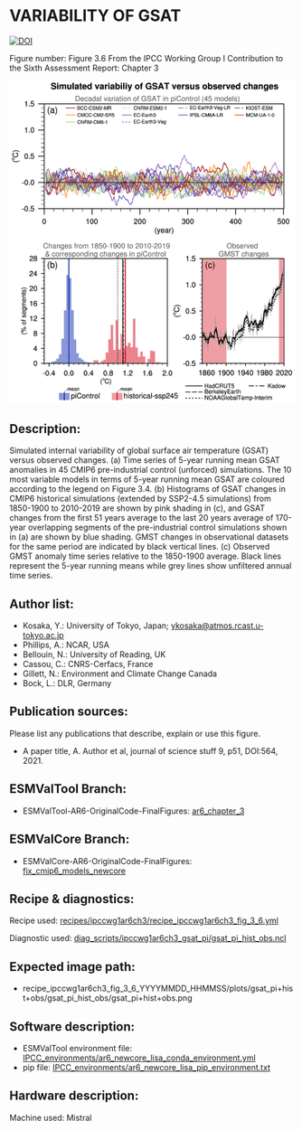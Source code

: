 VARIABILITY OF GSAT
===================
[![DOI](https://zenodo.org/badge/DOI/10.5281/zenodo.6656754.svg)](https://doi.org/10.5281/zenodo.6656754)

Figure number: Figure 3.6
From the IPCC Working Group I Contribution to the Sixth Assessment Report: Chapter 3

![Figure 3.6](ar6_wg1_chap3_figure3_6_gsat_pi+hist+obs.png?raw=true)


Description:
------------
Simulated internal variability of global surface air temperature (GSAT) versus 
observed changes. (a) Time series of 5-year running mean GSAT anomalies in 45 
CMIP6 pre-industrial control (unforced) simulations. The 10 most variable models 
in terms of 5-year running mean GSAT are coloured according to the legend on 
Figure 3.4. (b) Histograms of GSAT changes in CMIP6 historical simulations 
(extended by SSP2-4.5 simulations) from 1850-1900 to 2010-2019 are shown by pink 
shading in (c), and GSAT changes from the first 51 years average to the last 20 
years average of 170-year overlapping segments of the pre-industrial control 
simulations shown in (a) are shown by blue shading. GMST changes in 
observational datasets for the same period are indicated by black vertical 
lines. (c) Observed GMST anomaly time series relative to the 1850-1900 average. 
Black lines represent the 5-year running means while grey lines show unfiltered 
annual time series.


Author list:
------------
- Kosaka, Y.: University of Tokyo, Japan; ykosaka@atmos.rcast.u-tokyo.ac.jp
- Phillips, A.: NCAR, USA
- Bellouin, N.: University of Reading, UK
- Cassou, C.: CNRS-Cerfacs, France
- Gillett, N.: Environment and Climate Change Canada
- Bock, L.: DLR, Germany


Publication sources:
--------------------
Please list any publications that describe, explain or use this figure. 
- A paper title, A. Author et al, journal of science stuff 9, p51, DOI:564, 2021. 


ESMValTool Branch:
------------------
- ESMValTool-AR6-OriginalCode-FinalFigures: [ar6_chapter_3](https://github.com/ipcc-wgi/ESMValTool-AR6-OriginalCode-FinalFigures/tree/ar6_chapter_3)


ESMValCore Branch:
------------------
- ESMValCore-AR6-OriginalCode-FinalFigures: [fix_cmip6_models_newcore](https://github.com/ipcc-wgi/ESMValCore-AR6-OriginalCode-FinalFigures/tree/fix_cmip6_models_newcore)


Recipe & diagnostics:
---------------------
Recipe used: [recipes/ipccwg1ar6ch3/recipe_ipccwg1ar6ch3_fig_3_6.yml](https://github.com/ipcc-wgi/ESMValTool-AR6-OriginalCode-FinalFigures/blob/ar6_chapter_3/esmvaltool/recipes/ipccwg1ar6ch3/recipe_ipccwg1ar6ch3_fig_3_6.yml)

Diagnostic used: [diag_scripts/ipccwg1ar6ch3_gsat_pi/gsat_pi_hist_obs.ncl](https://github.com/ipcc-wgi/ESMValTool-AR6-OriginalCode-FinalFigures/blob/ar6_chapter_3/esmvaltool/diag_scripts/ipccwg1ar6ch3_gsat_pi/gsat_pi_hist_obs.ncl)


Expected image path:
--------------------
- recipe_ipccwg1ar6ch3_fig_3_6_YYYYMMDD_HHMMSS/plots/gsat_pi+hist+obs/gsat_pi_hist_obs/gsat_pi+hist+obs.png


Software description:
---------------------
- ESMValTool environment file: [IPCC_environments/ar6_newcore_lisa_conda_environment.yml](https://github.com/ipcc-wgi/ESMValTool-AR6-OriginalCode-FinalFigures/blob/main/IPCC_environments/ar6_newcore_lisa_conda_environment.yml)
- pip file: [IPCC_environments/ar6_newcore_lisa_pip_environment.txt](https://github.com/ipcc-wgi/ESMValTool-AR6-OriginalCode-FinalFigures/blob/main/IPCC_environments/ar6_newcore_lisa_pip_environment.txt)


Hardware description:
---------------------
Machine used:  Mistral
